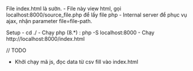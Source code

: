 File index.html là sườn.
    - File này view html, gọi localhost:8000/source_file.php để lấy file php
    - Internal server để phục vụ ajax, nhận parameter file=file-path.

Setup
    - cd ./
    - Chạy php (8.*) : php -S localhost:8000
    - Chạy http://localhost:8000/index.html

// TODO
- Khởi chạy mã js, đọc data từ csv fill vào index.html
